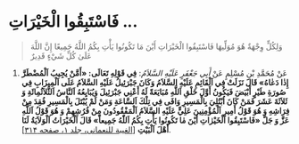 # فَاسْتَبِقُوا الْخَيْرَاتِ ...

> وَلِكُلٍّ وِجْهَةٌ هُوَ مُوَلِّيهَا فَاسْتَبِقُوا الْخَيْرَاتِ أَيْنَ مَا تَكُونُوا يَأْتِ بِكُمُ اللَّهُ
> جَمِيعًا إِنَّ اللَّهَ عَلَىٰ كُلِّ شَيْءٍ قَدِيرٌ

1. عَنْ مُحَمَّدِ بْنِ مُسْلِمٍ عَنْ _أَبِي جَعْفَرٍ عَلَيْهِ السَّلاَمُ_: **فِي قَوْلِهِ تَعَالَى: «أَمَّنْ
   يُجِيبُ اَلْمُضْطَرَّ إِذٰا دَعٰاهُ» قَالَ نَزَلَتْ فِي اَلْقَائِمِ عَلَيْهِ السَّلاَمُ وَكَانَ جَبْرَئِيلُ
   عَلَيْهِ السَّلاَمُ عَلَى اَلْمِيزَابِ فِي صُورَةِ طَيْرٍ أَبْيَضَ فَيَكُونُ أَوَّلَ خَلْقِ اَللَّهِ مُبَايَعَةً
   لَهُ أَعْنِي جَبْرَئِيلَ وَيُبَايِعُهُ اَلنَّاسُ اَلثَّلاَثُمِائَةِ وَ ثَلاَثَةَ عَشَرَ فَمَنْ كَانَ اُبْتُلِيَ
   بِالْمَسِيرِ وَافَى فِي تِلْكَ اَلسَّاعَةِ وَمَنْ لَمْ يُبْتَلَ بِالْمَسِيرِ فُقِدَ مِنْ فِرَاشِهِ وَ هُوَ
   قَوْلُ أَمِيرِ اَلْمُؤْمِنِينَ عَلِيٍّ عَلَيْهِ السَّلاَمُ اَلْمَفْقُودُونَ مِنْ فُرُشِهِمْ وَ هُوَ قَوْلُ اَللَّهِ
   عَزَّ وَ جَلَّ «فَاسْتَبِقُوا اَلْخَيْرٰاتِ أَيْنَ مٰا تَكُونُوا يَأْتِ بِكُمُ اَللّٰهُ جَمِيعاً» قَالَ
   اَلْخَيْرَاتُ اَلْوَلاَيَةُ لَنَا أَهْلَ اَلْبَيْتِ** [[الغيبة للنعمانی، جلد ۱، صفحه
   ۳۱۴][1]].


[1]: http://noo.rs/yfWGa
